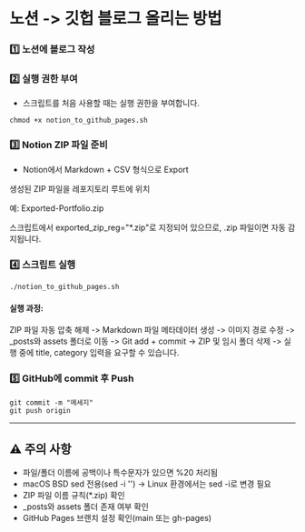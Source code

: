
# 노션 -> 깃헙 블로그 올리는 방법

### 1️⃣ 노션에 블로그 작성

### 2️⃣ 실행 권한 부여
- 스크립트를 처음 사용할 때는 실행 권한을 부여합니다.
```
chmod +x notion_to_github_pages.sh
```
### 3️⃣ Notion ZIP 파일 준비
- Notion에서 Markdown + CSV 형식으로 Export

생성된 ZIP 파일을 레포지토리 루트에 위치

예: Exported-Portfolio.zip

스크립트에서 exported_zip_reg="*.zip"로 지정되어 있으므로, .zip 파일이면 자동 감지됩니다.

### 4️⃣ 스크립트 실행
```
./notion_to_github_pages.sh
```

#### 실행 과정:
ZIP 파일 자동 압축 해제 -> Markdown 파일 메타데이터 생성 -> 이미지 경로 수정 -> _posts와 assets 폴더로 이동 -> Git add + commit -> ZIP 및 임시 폴더 삭제 -> 실행 중에 title, category 입력을 요구할 수 있습니다.

### 5️⃣ GitHub에 commit 후 Push

```
git commit -m "메세지"
git push origin
```

---
## ⚠️ 주의 사항

- 파일/폴더 이름에 공백이나 특수문자가 있으면 %20 처리됨
- macOS BSD sed 전용(sed -i '') → Linux 환경에서는 sed -i로 변경 필요
- ZIP 파일 이름 규칙(*.zip) 확인
- _posts와 assets 폴더 존재 여부 확인
- GitHub Pages 브랜치 설정 확인(main 또는 gh-pages)
